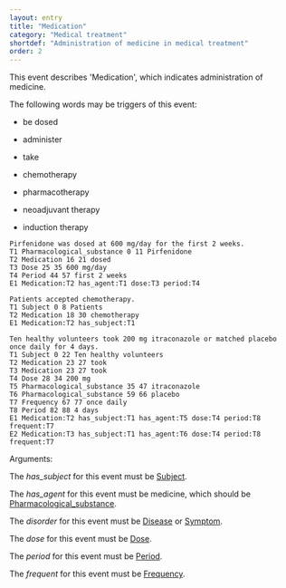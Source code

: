 ```yaml
---
layout: entry
title: "Medication"
category: "Medical treatment"
shortdef: "Administration of medicine in medical treatment"
order: 2
---
```


This event describes 'Medication', which indicates administration of medicine.

The following words may be triggers of this event:

- be dosed
- administer
- take

- chemotherapy
- pharmacotherapy
- neoadjuvant therapy
- induction therapy

~~~ ann
Pirfenidone was dosed at 600 mg/day for the first 2 weeks.
T1 Pharmacological_substance 0 11 Pirfenidone
T2 Medication 16 21 dosed
T3 Dose 25 35 600 mg/day
T4 Period 44 57 first 2 weeks
E1 Medication:T2 has_agent:T1 dose:T3 period:T4
~~~
~~~ ann
Patients accepted chemotherapy.
T1 Subject 0 8 Patients
T2 Medication 18 30 chemotherapy
E1 Medication:T2 has_subject:T1
~~~
~~~ ann
Ten healthy volunteers took 200 mg itraconazole or matched placebo once daily for 4 days.
T1 Subject 0 22 Ten healthy volunteers
T2 Medication 23 27 took
T3 Medication 23 27 took
T4 Dose 28 34 200 mg
T5 Pharmacological_substance 35 47 itraconazole
T6 Pharmacological_substance 59 66 placebo
T7 Frequency 67 77 once daily
T8 Period 82 88 4 days
E1 Medication:T2 has_subject:T1 has_agent:T5 dose:T4 period:T8 frequent:T7
E2 Medication:T3 has_subject:T1 has_agent:T6 dose:T4 period:T8 frequent:T7
~~~


Arguments:

The *has_subject* for this event must be [Subject]().

The *has_agent* for this event must be medicine, which should be [Pharmacological_substance]().

The *disorder* for this event must be [Disease]() or [Symptom]().

The *dose* for this event must be [Dose]().

The *period* for this event must be [Period]().

The *frequent* for this event must be [Frequency]().

<!---
The *Theme* for this reaction event must be other reaction events.
--->
